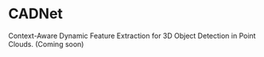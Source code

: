 # CADNet
Context-Aware Dynamic Feature Extraction for 3D Object Detection in Point Clouds. (Coming soon)
